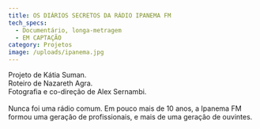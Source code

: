 ```yaml
---
title: OS DIÁRIOS SECRETOS DA RÁDIO IPANEMA FM
tech_specs:
  - Documentário, longa-metragem
  - EM CAPTAÇÃO
category: Projetos
image: /uploads/ipanema.jpg
---
```

P﻿rojeto de Kátia Suman.\
R﻿oteiro de Nazareth Agra.\
F﻿otografia e co-direção de Alex Sernambi.\
\
N﻿unca foi uma rádio comum. Em pouco mais de 10 anos, a Ipanema FM formou uma geração de profissionais, e mais de uma geração de ouvintes.